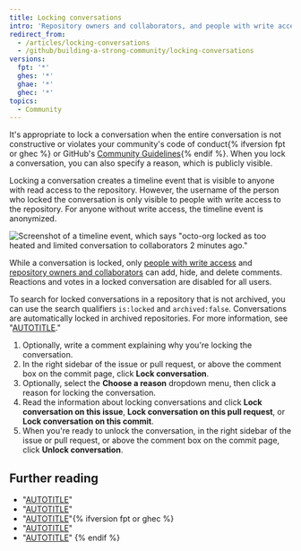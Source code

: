```yaml
---
title: Locking conversations
intro: 'Repository owners and collaborators, and people with write access to a repository, can lock conversations on issues, pull requests, and commits permanently or temporarily to defuse a heated interaction.'
redirect_from:
  - /articles/locking-conversations
  - /github/building-a-strong-community/locking-conversations
versions:
  fpt: '*'
  ghes: '*'
  ghae: '*'
  ghec: '*'
topics:
  - Community
---
```


It's appropriate to lock a conversation when the entire conversation is not constructive or violates your community's code of conduct{% ifversion fpt or ghec %} or GitHub's [Community Guidelines](/free-pro-team@latest/site-policy/github-terms/github-community-guidelines){% endif %}. When you lock a conversation, you can also specify a reason, which is publicly visible.

Locking a conversation creates a timeline event that is visible to anyone with read access to the repository. However, the username of the person who locked the conversation is only visible to people with write access to the repository. For anyone without write access, the timeline event is anonymized.

![Screenshot of a timeline event, which says "octo-org locked as too heated and limited conversation to collaborators 2 minutes ago."](/assets/images/help/issues/anonymized-timeline-entry-for-locked-conversation.png)

While a conversation is locked, only [people with write access](/organizations/managing-user-access-to-your-organizations-repositories/managing-repository-roles/repository-roles-for-an-organization) and [repository owners and collaborators](/account-and-profile/setting-up-and-managing-your-personal-account-on-github/managing-personal-account-settings/permission-levels-for-a-personal-account-repository#collaborator-access-for-a-repository-owned-by-a-personal-account) can add, hide, and delete comments. Reactions and votes in a locked conversation are disabled for all users.

To search for locked conversations in a repository that is not archived, you can use the search qualifiers `is:locked` and `archived:false`. Conversations are automatically locked in archived repositories. For more information, see "[AUTOTITLE](/search-github/searching-on-github/searching-issues-and-pull-requests#search-based-on-whether-a-conversation-is-locked)."

1. Optionally, write a comment explaining why you're locking the conversation.
1. In the right sidebar of the issue or pull request, or above the comment box on the commit page, click **Lock conversation**.
1. Optionally, select the **Choose a reason** dropdown menu, then click a reason for locking the conversation.
1. Read the information about locking conversations and click **Lock conversation on this issue**, **Lock conversation on this pull request**, or **Lock conversation on this commit**.
1. When you're ready to unlock the conversation, in the right sidebar of the issue or pull request, or above the comment box on the commit page, click **Unlock conversation**.

## Further reading

- "[AUTOTITLE](/communities/setting-up-your-project-for-healthy-contributions)"
- "[AUTOTITLE](/communities/using-templates-to-encourage-useful-issues-and-pull-requests)"
- "[AUTOTITLE](/communities/moderating-comments-and-conversations/managing-disruptive-comments)"{% ifversion fpt or ghec %}
- "[AUTOTITLE](/communities/maintaining-your-safety-on-github)"
- "[AUTOTITLE](/communities/maintaining-your-safety-on-github/reporting-abuse-or-spam)"
{% endif %}
